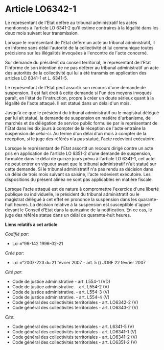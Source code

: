 # Article LO6342-1

Le représentant de l'Etat défère au tribunal administratif les actes mentionnés à l'article LO 6341-2 qu'il estime contraires
à la légalité dans les deux mois suivant leur transmission. 

Lorsque le représentant de l'Etat défère un acte au tribunal administratif, il en informe sans délai l'autorité de la
collectivité et lui communique toutes précisions sur les illégalités invoquées à l'encontre de l'acte concerné. 

Sur demande du président du conseil territorial, le représentant de l'Etat l'informe de son intention de ne pas déférer au
tribunal administratif un acte des autorités de la collectivité qui lui a été transmis en application des articles LO 6341-1
et L. 6341-5. 

Le représentant de l'Etat peut assortir son recours d'une demande de suspension. Il est fait droit à cette demande si l'un
des moyens invoqués paraît, en l'état de l'instruction, propre à créer un doute sérieux quant à la légalité de l'acte
attaqué. Il est statué dans un délai d'un mois. 

Jusqu'à ce que le président du tribunal administratif ou le magistrat délégué par lui ait statué, la demande de suspension en
matière d'urbanisme, de marchés et de délégation de service public formulée par le représentant de l'Etat dans les dix jours
à compter de la réception de l'acte entraîne la suspension de celui-ci. Au terme d'un délai d'un mois à compter de la
réception, si le juge des référés n'a pas statué, l'acte redevient exécutoire. 

Lorsque le représentant de l'Etat assortit un recours dirigé contre un acte pris en application de l'article LO 6351-2 d'une
demande de suspension, formulée dans le délai de quinze jours prévu à l'article LO 6341-1, cet acte ne peut entrer en vigueur
avant que le tribunal administratif n'ait statué sur cette demande. Si le tribunal administratif n'a pas rendu sa décision
dans un délai de trois mois suivant sa saisine, l'acte redevient exécutoire. Les dispositions du présent alinéa ne sont pas
applicables en matière fiscale. 

Lorsque l'acte attaqué est de nature à compromettre l'exercice d'une liberté publique ou individuelle, le président du
tribunal administratif ou le magistrat délégué à cet effet en prononce la suspension dans les quarante-huit heures. La
décision relative à la suspension est susceptible d'appel devant le Conseil d'Etat dans la quinzaine de la notification. En
ce cas, le juge des référés statue dans un délai de quarante-huit heures.

**Liens relatifs à cet article**

_Codifié par_:

  - Loi n°96-142 1996-02-21

_Créé par_:

  - Loi n°2007-223 du 21 février 2007 - art. 5 () JORF 22 février 2007

_Cité par_:

  - Code de justice administrative - art. L554-1 (VD)
  - Code de justice administrative. - art. L554-2 (V)
  - Code de justice administrative. - art. L554-3 (V)
  - Code de justice administrative. - art. L554-4 (V)
  - Code général des collectivités territoriales - art. LO6342-2 (V)
  - Code général des collectivités territoriales - art. LO6343-2 (V)

_Cite_:

  - Code général des collectivités territoriales - art. L6341-5 (V)
  - Code général des collectivités territoriales - art. LO6341-1 (V)
  - Code général des collectivités territoriales - art. LO6341-2 (V)
  - Code général des collectivités territoriales - art. LO6351-2 (V)

